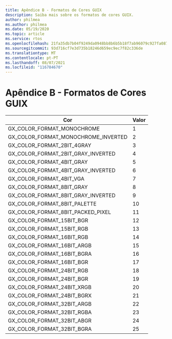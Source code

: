 ```yaml
---
title: Apêndice B - Formatos de Cores GUIX
description: Saiba mais sobre os formatos de cores GUIX.
author: philmea
ms.author: philmea
ms.date: 05/19/2020
ms.topic: article
ms.service: rtos
ms.openlocfilehash: 21fa35db7b04f9249da0948bb8b6b5b18f7ab96079c927fa0878c7ab87adeee8
ms.sourcegitcommit: 93d716cf7e3d735b18246d659ec9ec7f82c336de
ms.translationtype: MT
ms.contentlocale: pt-PT
ms.lasthandoff: 08/07/2021
ms.locfileid: "116784670"
---
```

# <a name="appendix-b---guix-color-formats"></a>Apêndice B - Formatos de Cores GUIX

| Cor                               | Valor |
|------------------------------------ | ----- |
| GX_COLOR_FORMAT_MONOCHROME          | 1     |
| GX_COLOR_FORMAT_MONOCHROME_INVERTED | 2     |
| GX_COLOR_FORMAT_2BIT_4GRAY          | 3     |
| GX_COLOR_FORMAT_2BIT_GRAY_INVERTED  | 4     |
| GX_COLOR_FORMAT_4BIT_GRAY           | 5     |
| GX_COLOR_FORMAT_4BIT_GRAY_INVERTED  | 6     |
| GX_COLOR_FORMAT_4BIT_VGA            | 7     |
| GX_COLOR_FORMAT_8BIT_GRAY           | 8     |
| GX_COLOR_FORMAT_8BIT_GRAY_INVERTED  | 9     |
| GX_COLOR_FORMAT_8BIT_PALETTE        | 10    |
| GX_COLOR_FORMAT_8BIT_PACKED_PIXEL   | 11    |
| GX_COLOR_FORMAT_15BIT_BGR           | 12    |
| GX_COLOR_FORMAT_15BIT_RGB           | 13    |
| GX_COLOR_FORMAT_16BIT_RGB           | 14    |
| GX_COLOR_FORMAT_16BIT_ARGB          | 15    |
| GX_COLOR_FORMAT_16BIT_BGRA          | 16    |
| GX_COLOR_FORMAT_16BIT_BGR           | 17    |
| GX_COLOR_FORMAT_24BIT_RGB           | 18    |
| GX_COLOR_FORMAT_24BIT_BGR           | 19    |
| GX_COLOR_FORMAT_24BIT_XRGB          | 20    |
| GX_COLOR_FORMAT_24BIT_BGRX          | 21    |
| GX_COLOR_FORMAT_32BIT_ARGB          | 22    |
| GX_COLOR_FORMAT_32BIT_RGBA          | 23    |
| GX_COLOR_FORMAT_32BIT_ABGR          | 24    |
| GX_COLOR_FORMAT_32BIT_BGRA          | 25    |